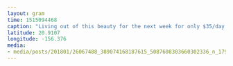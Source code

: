 ```yaml
---
layout: gram
time: 1515094468
caption: "Living out of this beauty for the next week for only $35/day. Got a killer deal on Turo (like Airbnb for cars). For reals, check it out, y'all."
latitude: 20.9107
longitude: -156.376
media:
- media/posts/201801/26067488_389074168187615_5087608303660302336_n_17911505680071347.jpg
---
```

